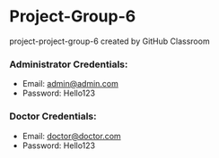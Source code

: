 # Project-Group-6
project-project-group-6 created by GitHub Classroom

### Administrator Credentials:

- Email: admin@admin.com
- Password: Hello123

### Doctor Credentials:
- Email: doctor@doctor.com
- Password: Hello123


